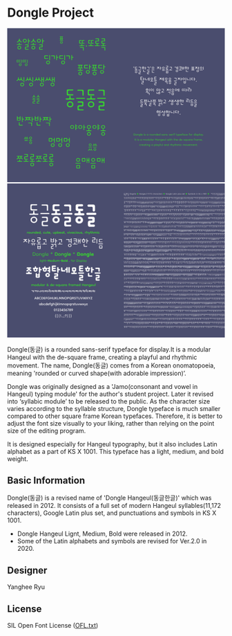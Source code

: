 # Dongle Project

![Dongle_Image1](Documentation/Dogle_Image1.jpg)
![Dongle_Image2](Documentation/Dogle_Image2.jpg)


Dongle(동글) is a rounded sans-serif typeface for display.It is a modular Hangeul with the de-square frame, creating a playful and rhythmic movement. The name, Dongle(동글) comes from a Korean onomatopoeia, meaning 'rounded or curved shape(with adorable impression)’. 

Dongle was originally designed as a 'Jamo(consonant and vowel in Hangeul) typing module' for the author's student project. Later it revised into ‘syllabic module’ to be released to the public. As the character size varies according to the syllable structure, Dongle typeface is much smaller compared to other square frame Korean typefaces. Therefore, it is better to adjust the font size visually to your liking, rather than relying on the point size of the editing program.

It is designed especially for Hangeul typography, but it also includes Latin alphabet as a part of KS X 1001. This typeface has a light, medium, and bold weight.

## Basic Information
Dongle(동글) is a revised name of 'Dongle Hangeul(동글한글)' which was released in 2012.
It consists of a full set of modern Hangeul syllables(11,172 characters), Google Latin plus set, and punctuations and symbols in KS X 1001. 

- Dongle Hangeul Lignt, Medium, Bold were released in 2012.
- Some of the Latin alphabets and symbols are revised for Ver.2.0 in 2020.

## Designer
Yanghee Ryu

## License
SIL Open Font License ([OFL.txt](OFL.txt))
